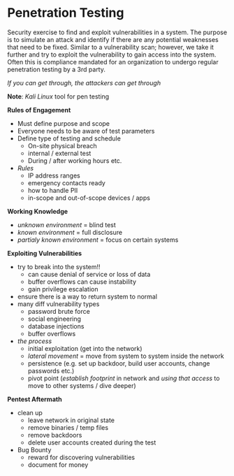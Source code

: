 # Penetration Testing

Security exercise to find and exploit vulnerabilities in a system. The purpose is to simulate an attack and identify if there are any potential weaknesses that need to be fixed. Similar to a vulnerability scan; however, we take it further and try to exploit the vulnerability to gain access into the system. Often this is compliance mandated for an organization to undergo regular penetration testing by a 3rd party. 

*If you can get through, the attackers can get through*

**Note**: *Kali Linux* tool for pen testing

**Rules of Engagement**
- Must define purpose and scope
- Everyone needs to be aware of test parameters
- Define type of testing and schedule 
    - On-site physical breach
    - internal / external test
    - During / after working hours etc.
- *Rules*
    - IP address ranges
    - emergency contacts ready
    - how to handle PII
    - in-scope and out-of-scope devices / apps

**Working Knowledge**
- *unknown environment* = blind test
- *known environment* = full disclosure
- *partialy known environment* = focus on certain systems

**Exploiting Vulnerabilities**
- try to break into the system!!
    - can cause denial of service or loss of data
    - buffer overflows can cause instability
    - gain privilege escalation
- ensure there is a way to return system to normal
- many diff vulnerability types
    - password brute force
    - social engineering
    - database injections
    - buffer overflows
- *the process*
    - initial exploitation (get into the network)
    - *lateral movement* = move from system to system inside the network
    - persistence (e.g. set up backdoor, build user accounts, change passwords etc.)
    - pivot point (*establish footprint* in network and *using that access* to move to other systems / dive deeper)

**Pentest Aftermath**
- clean up
    - leave network in original state
    - remove binaries / temp files
    - remove backdoors
    - delete user accounts created during the test
- Bug Bounty
    - reward for discovering vulnerabilities
    - document for money
